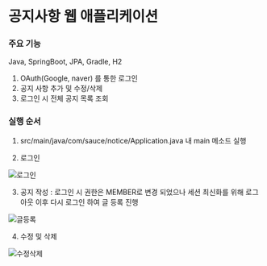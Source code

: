 # 공지사항 웹 애플리케이션

### 주요 기능

Java, SpringBoot, JPA, Gradle, H2

1. OAuth(Google, naver) 를 통한 로그인
2. 공지 사항 추가 및 수정/삭제
3. 로그인 시 전체 공지 목록 조회

### 실행 순서

1. src/main/java/com/sauce/notice/Application.java 내 main 메소드 실행

2. 로그인

![로그인](https://user-images.githubusercontent.com/44424542/90861080-2743b580-e3c6-11ea-9216-e885f5c54345.gif)

3. 공지 작성 : 로그인 시 권한은 MEMBER로 변경 되었으나 세션 최신화를 위해 로그아웃 이후 다시 로그인 하여 글 등록 진행

![글등록](https://user-images.githubusercontent.com/44424542/90862390-53f8cc80-e3c8-11ea-96d8-f842378e5a86.gif)

4. 수정 및 삭제

![수정삭제](https://user-images.githubusercontent.com/44424542/90862945-2e1ff780-e3c9-11ea-8685-49c2cf765276.gif)